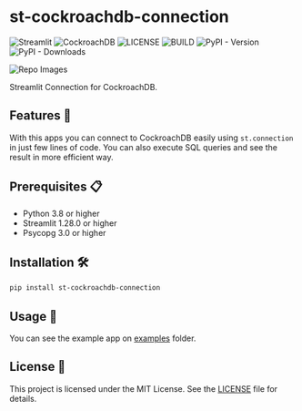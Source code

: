 # st-cockroachdb-connection

![Streamlit](https://img.shields.io/badge/Streamlit-FF4B4B?style=for-the-badge&logo=Streamlit&logoColor=white)
![CockroachDB](https://img.shields.io/badge/CockroachDB-6933FF?style=for-the-badge&logo=Cockroach%20Labs&logoColor=white)
![LICENSE](https://img.shields.io/github/license/putuwaw/st-cockroachdb-connection?style=for-the-badge)
![BUILD](https://img.shields.io/github/actions/workflow/status/putuwaw/st-cockroachdb-connection/ci.yml?style=for-the-badge)
![PyPI - Version](https://img.shields.io/pypi/v/st-cockroachdb-connection?style=for-the-badge)
![PyPI - Downloads](https://img.shields.io/pypi/dm/st-cockroachdb-connection?style=for-the-badge)

![Repo Images](https://repository-images.githubusercontent.com/670126131/afb8a269-9835-4c5e-b15f-ab954ff455de)

Streamlit Connection for CockroachDB.

## Features 🚀

With this apps you can connect to CockroachDB easily using `st.connection` in just few lines of code. You can also execute SQL queries and see the result in more efficient way.

## Prerequisites 📋

- Python 3.8 or higher
- Streamlit 1.28.0 or higher
- Psycopg 3.0 or higher

## Installation 🛠

```bash
pip install st-cockroachdb-connection
```

## Usage 📖

You can see the example app on [examples](examples) folder.

## License 📝

This project is licensed under the MIT License. See the [LICENSE](LICENSE) file for details.
